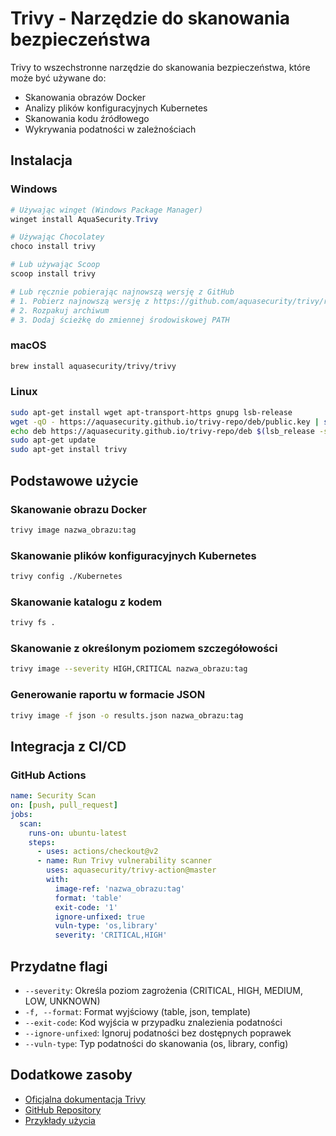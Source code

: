 # Trivy - Narzędzie do skanowania bezpieczeństwa

Trivy to wszechstronne narzędzie do skanowania bezpieczeństwa, które może być używane do:
- Skanowania obrazów Docker
- Analizy plików konfiguracyjnych Kubernetes
- Skanowania kodu źródłowego
- Wykrywania podatności w zależnościach

## Instalacja

### Windows
```powershell
# Używając winget (Windows Package Manager)
winget install AquaSecurity.Trivy

# Używając Chocolatey
choco install trivy

# Lub używając Scoop
scoop install trivy

# Lub ręcznie pobierając najnowszą wersję z GitHub
# 1. Pobierz najnowszą wersję z https://github.com/aquasecurity/trivy/releases
# 2. Rozpakuj archiwum
# 3. Dodaj ścieżkę do zmiennej środowiskowej PATH
```

### macOS
```bash
brew install aquasecurity/trivy/trivy
```

### Linux
```bash
sudo apt-get install wget apt-transport-https gnupg lsb-release
wget -qO - https://aquasecurity.github.io/trivy-repo/deb/public.key | sudo apt-key add -
echo deb https://aquasecurity.github.io/trivy-repo/deb $(lsb_release -sc) main | sudo tee -a /etc/apt/sources.list.d/trivy.list
sudo apt-get update
sudo apt-get install trivy
```

## Podstawowe użycie

### Skanowanie obrazu Docker
```bash
trivy image nazwa_obrazu:tag
```

### Skanowanie plików konfiguracyjnych Kubernetes
```bash
trivy config ./Kubernetes
```

### Skanowanie katalogu z kodem
```bash
trivy fs .
```

### Skanowanie z określonym poziomem szczegółowości
```bash
trivy image --severity HIGH,CRITICAL nazwa_obrazu:tag
```

### Generowanie raportu w formacie JSON
```bash
trivy image -f json -o results.json nazwa_obrazu:tag
```

## Integracja z CI/CD

### GitHub Actions
```yaml
name: Security Scan
on: [push, pull_request]
jobs:
  scan:
    runs-on: ubuntu-latest
    steps:
      - uses: actions/checkout@v2
      - name: Run Trivy vulnerability scanner
        uses: aquasecurity/trivy-action@master
        with:
          image-ref: 'nazwa_obrazu:tag'
          format: 'table'
          exit-code: '1'
          ignore-unfixed: true
          vuln-type: 'os,library'
          severity: 'CRITICAL,HIGH'
```

## Przydatne flagi

- `--severity`: Określa poziom zagrożenia (CRITICAL, HIGH, MEDIUM, LOW, UNKNOWN)
- `-f, --format`: Format wyjściowy (table, json, template)
- `--exit-code`: Kod wyjścia w przypadku znalezienia podatności
- `--ignore-unfixed`: Ignoruj podatności bez dostępnych poprawek
- `--vuln-type`: Typ podatności do skanowania (os, library, config)

## Dodatkowe zasoby

- [Oficjalna dokumentacja Trivy](https://aquasecurity.github.io/trivy/latest/)
- [GitHub Repository](https://github.com/aquasecurity/trivy)
- [Przykłady użycia](https://aquasecurity.github.io/trivy/latest/examples/)